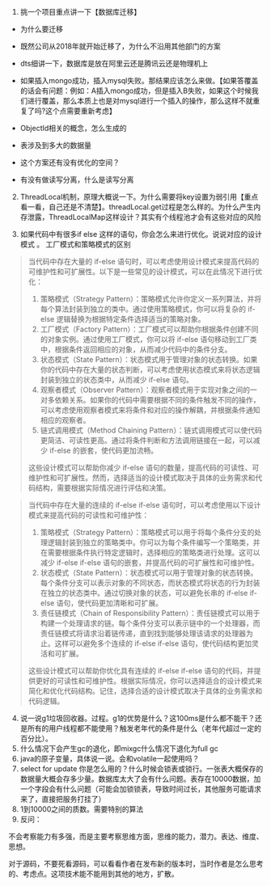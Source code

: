 1. 挑一个项目重点讲一下【数据库迁移】

- 为什么要迁移
- 既然公司从2018年就开始迁移了，为什么不沿用其他部门的方案
- dts细讲一下，数据库是放在阿里云还是腾讯云还是物理机上
- 如果插入mongo成功，插入mysql失败。那结果应该怎么来做。【如果答覆盖的话会有问题：例如：A插入mongo成功，但是插入B失败，如果这个时候我们进行覆盖，那么本质上也是对mysql进行一个插入的操作，那么这样不就重复了吗?这个点需要重新考虑】
- ObjectId相关的概念，怎么生成的

- 表涉及到多大的数据量
- 这个方案还有没有优化的空间？
- 有没有做读写分离，什么是读写分离



2. ThreadLocal机制，原理大概说一下。为什么需要将key设置为弱引用【重点看一看，自己还是不清楚】。threadLocal.get过程是怎么样的。为什么产生内存泄露，ThreadLocalMap这样设计？其实有个线程池才会有这些对应的风险



3. 如果代码中有很多if else 这样的语句，你会怎么来进行优化。说说对应的设计模式 。 工厂模式和策略模式的区别

> 当代码中存在大量的 if-else 语句时，可以考虑使用设计模式来提高代码的可维护性和可扩展性。以下是一些常见的设计模式，可以在此情况下进行优化：
>
> 1. 策略模式（Strategy Pattern）：策略模式允许你定义一系列算法，并将每个算法封装到独立的类中。通过使用策略模式，你可以将复杂的 if-else 逻辑替换为根据特定条件选择适当的策略对象。
> 2. 工厂模式（Factory Pattern）：工厂模式可以帮助你根据条件创建不同的对象实例。通过使用工厂模式，你可以将 if-else 语句移动到工厂类中，根据条件返回相应的对象，从而减少代码中的条件分支。
> 3. 状态模式（State Pattern）：状态模式用于管理对象的状态转换。如果你的代码中存在大量的状态判断，可以考虑使用状态模式来将状态逻辑封装到独立的状态类中，从而减少 if-else 语句。
> 4. 观察者模式（Observer Pattern）：观察者模式用于实现对象之间的一对多依赖关系。如果你的代码中需要根据不同的条件触发不同的操作，可以考虑使用观察者模式来将条件和对应的操作解耦，并根据条件通知相应的观察者。
> 5. 链式调用模式（Method Chaining Pattern）：链式调用模式可以使代码更简洁、可读性更高。通过将条件判断和方法调用链接在一起，可以减少 if-else 的嵌套，使代码更加流畅。
>
> 这些设计模式可以帮助你减少 if-else 语句的数量，提高代码的可读性、可维护性和可扩展性。然而，选择适当的设计模式取决于具体的业务需求和代码结构，需要根据实际情况进行评估和决策。



> 当代码中存在大量的连续的 if-else if-else 语句时，可以考虑使用以下设计模式来提高代码的可读性和可维护性：
>
> 1. 策略模式（Strategy Pattern）：策略模式可以用于将每个条件分支的处理逻辑封装到独立的策略类中。你可以为每个条件编写一个策略类，并在需要根据条件执行特定逻辑时，选择相应的策略类进行处理。这可以减少 if-else if-else 语句的嵌套，并提高代码的可扩展性和可维护性。
> 2. 状态模式（State Pattern）：状态模式可以用于管理对象的状态转换。每个条件分支可以表示对象的不同状态，而状态模式将状态的行为封装在独立的状态类中。通过切换对象的状态，可以避免长串的 if-else if-else 语句，使代码更加清晰和可扩展。
> 3. 责任链模式（Chain of Responsibility Pattern）：责任链模式可以用于构建一个处理请求的链。每个条件分支可以表示链中的一个处理器，而责任链模式将请求沿着链传递，直到找到能够处理该请求的处理器为止。这样可以避免多个连续的 if-else if-else 语句，使代码结构更加灵活和可扩展。
>
> 这些设计模式可以帮助你优化具有连续的 if-else if-else 语句的代码，并提供更好的可读性和可维护性。根据实际情况，你可以选择适合的设计模式来简化和优化代码结构。记住，选择合适的设计模式取决于具体的业务需求和代码逻辑。

4. 说一说g1垃圾回收器。过程。g1的优势是什么？这100ms是什么都不能干？还是所有的用户线程都不能使用？触发老年代的条件是什么（老年代超过一定的百分比）。
5. 什么情况下会产生gc的退化，即mixgc什么情况下退化为full gc
6. java的原子变量，具体说一说。会和volatile一起使用吗？
7. select for update 你是怎么用的？什么时候会锁表或锁行。一张表大概保存的数据量大概会存多少量。数据库太大了会有什么问题。表存在10000数据，加一个字段会有什么问题（可能会加锁锁表，导致时间过长，其他服务可能请求来了，直接把服务打挂了）
8. 1到10000之间的质数。需要特别的算法
9. 反问：

不会考察能力有多强，而是主要考察思维方面，思维的能力，潜力。表达、维度、思想。

对于源码，不要死看源码，可以看看作者在发布新的版本时，当时作者是怎么思考的、考虑点。这项技术能不能用到其他的地方，扩散。









